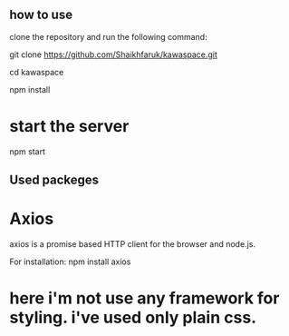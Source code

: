 ## how to use

clone the repository and run the following command:

git clone https://github.com/Shaikhfaruk/kawaspace.git

cd kawaspace

npm install

# start the server

npm start

## Used packeges

# Axios

axios is a promise based HTTP client for the browser and node.js.

For installation:
npm install axios

# here i'm not use any framework for styling. i've used only plain css.
